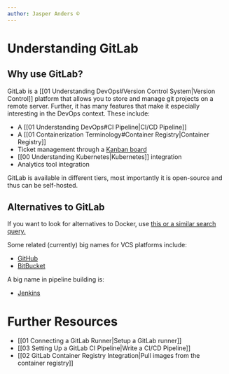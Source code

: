 ```yaml
---
author: Jasper Anders ©
---
```


# Understanding GitLab


## Why use GitLab?

GitLab is a [[01 Understanding DevOps#Version Control System|Version Control]] platform that allows you to store and manage git projects on a remote server. Further, it has many features that make it especially interesting in the DevOps context. These include:

- A [[01 Understanding DevOps#CI Pipeline|CI/CD Pipeline]] 
- A [[01 Containerization Terminology#Container Registry|Container Registry]]
- Ticket management through a [Kanban board](https://en.wikipedia.org/wiki/Kanban_board)
- [[00 Understanding Kubernetes|Kubernetes]] integration
- Analytics tool integration

GitLab is available in different tiers, most importantly it is open-source and thus can be self-hosted.

## Alternatives to GitLab

If you want to look for alternatives to Docker, use [this or a similar search query.](https://www.google.com/search?q=git+hosting+solutions)

Some related (currently) big names for VCS platforms include:

- [GitHub](https://github.com/)
- [BitBucket](https://bitbucket.org/)

A big name in pipeline building is:

- [Jenkins](https://jenkins.io)

# Further Resources
- [[01 Connecting a GitLab Runner|Setup a GitLab runner]]
- [[03 Setting Up a GitLab CI Pipeline|Write a CI/CD Pipeline]]
- [[02 GitLab Container Registry Integration|Pull images from the container registry]]

